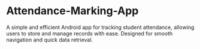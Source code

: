 # Attendance-Marking-App
A simple and efficient Android app for tracking student attendance, allowing users to store and manage records with ease. Designed for smooth navigation and quick data retrieval.
